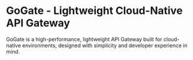 # GoGate - Lightweight Cloud-Native API Gateway

GoGate is a high-performance, lightweight API Gateway built for cloud-native environments, designed with simplicity and developer experience in mind.
